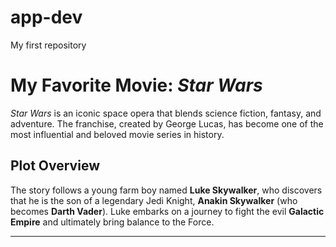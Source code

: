 # app-dev
My first repository

# My Favorite Movie: *Star Wars*

*Star Wars* is an iconic space opera that blends science fiction, fantasy, and adventure. The franchise, created by George Lucas, has become one of the most influential and beloved movie series in history.

## Plot Overview

The story follows a young farm boy named **Luke Skywalker**, who discovers that he is the son of a legendary Jedi Knight, **Anakin Skywalker** (who becomes **Darth Vader**). Luke embarks on a journey to fight the evil **Galactic Empire** and ultimately bring balance to the Force.

---


